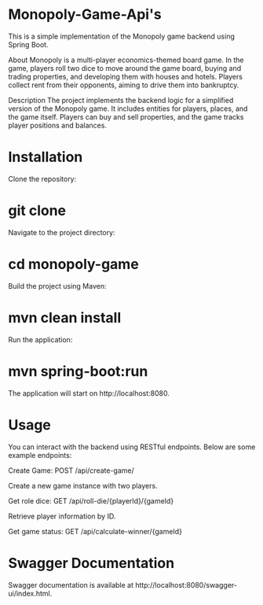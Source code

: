 # Monopoly-Game-Api's
This is a simple implementation of the Monopoly game backend using Spring Boot.

About
Monopoly is a multi-player economics-themed board game. In the game, players roll two dice to move around the game board, buying and trading properties, and developing them with houses and hotels. Players collect rent from their opponents, aiming to drive them into bankruptcy.

Description
The project implements the backend logic for a simplified version of the Monopoly game. It includes entities for players, places, and the game itself. Players can buy and sell properties, and the game tracks player positions and balances.

# Installation
Clone the repository:

# git clone <repository-url>
Navigate to the project directory:

# cd monopoly-game
Build the project using Maven:

# mvn clean install
Run the application:

# mvn spring-boot:run
The application will start on http://localhost:8080.

# Usage
You can interact with the backend using RESTful endpoints. Below are some example endpoints:

Create Game: POST /api/create-game/

Create a new game instance with two players.

Get role dice: GET /api/roll-die/{playerId}/{gameId}

Retrieve player information by ID.

Get game status: GET /api/calculate-winner/{gameId}

# Swagger Documentation

Swagger documentation is available at http://localhost:8080/swagger-ui/index.html.
